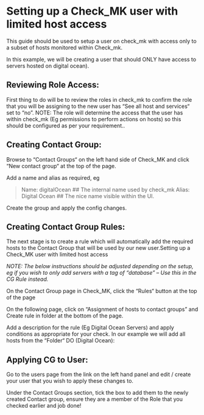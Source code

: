 # Setting up a Check_MK user with limited host access

This guide should be used to setup a user on check_mk with access only to a subset of hosts monitored within Check_mk.

In this example, we will be creating a user that should ONLY have access to servers hosted on digital ocean).

## Reviewing Role Access:
First thing to do will be to review the roles in check_mk to confirm the role that you will be assigning to the new user has “See all host and services“ set to “no”. NOTE: The role will determine the access that the user has within check_mk (Eg permissions to perform actions on hosts) so this should be configured as per your requirement..

## Creating Contact Group:
Browse to “Contact Groups“ on the left hand side of Check_MK and click “New contact group“ at the top of the page.

Add a name and alias as required, eg


> Name: digitalOcean ## The internal name used by check_mk
> Alias: Digital Ocean ## The nice name visible within the UI.

Create the group and apply the config changes.

## Creating Contact Group Rules:
The next stage is to create a rule which will automatically add the required hosts to the Contact Group that will be used by our new user.Setting up a Check_MK user with limited host access

_NOTE: The below instructions should be adjusted depending on the setup, eg if you wish to only add servers with a tag of “database” – Use this in the CG Rule instead._

On the Contact Group page in Check_MK, click the “Rules“ button at the top of the page

On the following page, click on “Assignment of hosts to contact groups” and Create rule in folder at the bottom of the page.

Add a description for the rule (Eg Digital Ocean Servers) and apply conditions as appropriate for your check. In our example we will add all hosts from the “Folder“ DO (Digital Ocean):

## Applying CG to User:
Go to the users page from the link on the left hand panel and edit / create your user that you wish to apply these changes to.

Under the Contact Groups section, tick the box to add them to the newly created Contact group, ensure they are a member of the Role that you checked earlier and job done!
